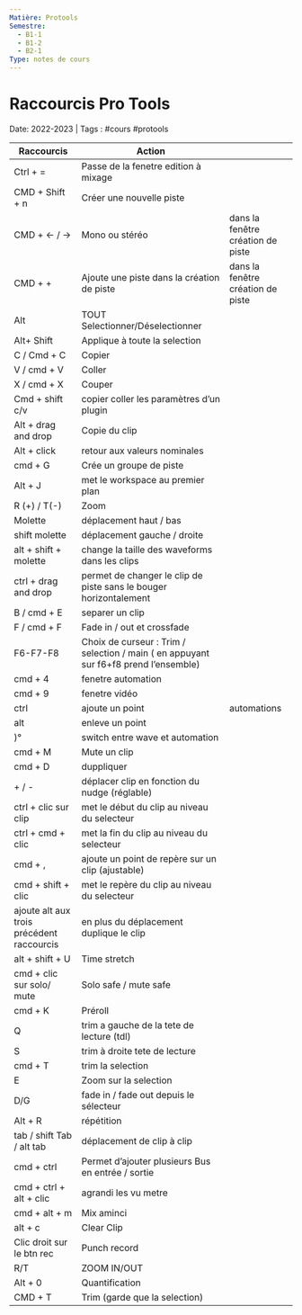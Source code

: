 ```yaml
---
Matière: Protools
Semestre:
  - B1-1
  - B1-2
  - B2-1
Type: notes de cours
---
```

# Raccourcis Pro Tools
Date: 2022-2023 | Tags : #cours #protools


| Raccourcis                                | Action                                                                               |                                   |
| ----------------------------------------- | ------------------------------------------------------------------------------------ | --------------------------------- |
| Ctrl + =                                  | Passe de la fenetre edition à mixage                                                 |                                   |
| CMD + Shift + n                           | Créer une nouvelle piste                                                             |                                   |
| CMD + ← / →                               | Mono ou stéréo                                                                       | dans la fenêtre création de piste |
| CMD +  +                                  | Ajoute une piste dans la création de piste                                           | dans la fenêtre création de piste |
| Alt                                       | TOUT Selectionner/Déselectionner                                                     |                                   |
| Alt+ Shift                                | Applique à toute la selection                                                        |                                   |
| C / Cmd + C                               | Copier                                                                               |                                   |
| V / cmd + V                               | Coller                                                                               |                                   |
| X / cmd + X                               | Couper                                                                               |                                   |
| Cmd + shift c/v                           | copier coller les paramètres d’un plugin                                             |                                   |
| Alt + drag and drop                       | Copie du clip                                                                        |                                   |
| Alt + click                               | retour aux valeurs nominales                                                         |                                   |
| cmd + G                                   | Crée un groupe de piste                                                              |                                   |
| Alt + J                                   | met le workspace au premier plan                                                     |                                   |
| R (+) / T(-)                              | Zoom                                                                                 |                                   |
| Molette                                   | déplacement haut / bas                                                               |                                   |
| shift molette                             | déplacement gauche / droite                                                          |                                   |
| alt + shift + molette                     | change la taille des waveforms dans les clips                                        |                                   |
| ctrl + drag and drop                      | permet de changer le clip de piste sans le bouger horizontalement                    |                                   |
| B / cmd + E                               | separer un clip                                                                      |                                   |
| F / cmd + F                               | Fade in / out et crossfade                                                           |                                   |
| F6-F7-F8                                  | Choix de curseur : Trim / selection / main ( en appuyant sur f6+f8 prend l’ensemble) |                                   |
| cmd + 4                                   | fenetre automation                                                                   |                                   |
| cmd + 9                                   | fenetre vidéo                                                                        |                                   |
| ctrl                                      | ajoute un point                                                                      | automations                       |
| alt                                       | enleve un point                                                                      |                                   |
| )°                                        | switch entre wave et automation                                                      |                                   |
| cmd + M                                   | Mute un clip                                                                         |                                   |
| cmd + D                                   | duppliquer                                                                           |                                   |
| + / -                                     | déplacer clip en fonction du nudge (réglable)                                        |                                   |
| ctrl + clic sur clip                      | met le début du clip au niveau du selecteur                                          |                                   |
| ctrl + cmd + clic                         | met la fin du clip au niveau du selecteur                                            |                                   |
| cmd + ,                                   | ajoute un point de repère sur un clip (ajustable)                                    |                                   |
| cmd + shift + clic                        | met le repère du clip au niveau du selecteur                                         |                                   |
| ajoute alt aux trois précédent raccourcis | en plus du déplacement duplique le clip                                              |                                   |
| alt + shift + U                           | Time stretch                                                                         |                                   |
| cmd + clic sur solo/ mute                 | Solo safe / mute safe                                                                |                                   |
| cmd + K                                   | Préroll                                                                              |                                   |
| Q                                         | trim a gauche de la tete de lecture (tdl)                                            |                                   |
| S                                         | trim à droite tete de lecture                                                        |                                   |
| cmd + T                                   | trim la selection                                                                    |                                   |
| E                                         | Zoom sur la selection                                                                |                                   |
| D/G                                       | fade in / fade out depuis le sélecteur                                               |                                   |
| Alt + R                                   | répétition                                                                           |                                   |
| tab / shift Tab / alt tab                 | déplacement de clip à clip                                                           |                                   |
| cmd + ctrl                                | Permet d’ajouter plusieurs Bus en entrée / sortie                                    |                                   |
| cmd + ctrl + alt + clic                   | agrandi les vu metre                                                                 |                                   |
| cmd + alt + m                             | Mix aminci                                                                           |                                   |
| alt + c                                   | Clear Clip                                                                           |                                   |
| Clic droit sur le btn rec                 | Punch record                                                                         |                                   |
| R/T                                       | ZOOM IN/OUT                                                                          |                                   |
| Alt + 0                                   | Quantification                                                                       |                                   |
| CMD + T                                   | Trim (garde que la selection)                                                                                     |                                   |
